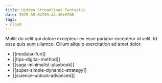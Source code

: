 ```yaml
---
title: Hidden Streamlined Fantastic
date: 2025-09-04T09:44:36+0700
tags:
- cloud
---
```


Mollit do velit qui dolore excepteur ex esse pariatur excepteur id velit. Id esse quis sunt ullamco. Cillum aliquip exercitation ad amet dolor.


- [[modular-fun]] 
- [[tips-digital-method]] 
- [[saga-minimalist-playbook]] 
- [[super-simple-dynamic-strategy]] 
- [[science-unlock-advanced]]